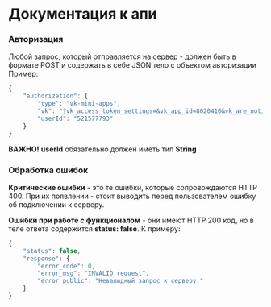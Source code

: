 # Документация к апи

### Авторизация
Любой запрос, который отправляется на сервер - должен быть в формате POST и содержать в себе JSON тело с объектом авторизации
Пример:
```js
{
    "authorization": {
        "type": "vk-mini-apps",
        "vk": "?vk_access_token_settings=&vk_app_id=8020410&vk_are_notifications_enabled=0&vk_is_app_user=1&vk_is_favorite=0&vk_language=ru&vk_platform=desktop_web&vk_ref=other&vk_ts=1638884857&vk_user_id=521577793&sign=Tj0hB-Lnak2s_2mN4RR5yLdIldGY3I9LVu-okKrZRhk",
        "userId": "521577793"
    }
}
```
**ВАЖНО!** 
**userId** обязательно должен иметь тип **String**

### Обработка ошибок

**Критические ошибки** - это те ошибки, которые сопровождаются HTTP 400. При их появлении - стоит выводить перед пользователем ошибку об подключении к серверу.

**Ошибки при работе с функционалом** - они имеют HTTP 200 код, но в теле ответа содержится **status: false**. К примеру: 
```js
{
    "status": false,
    "response": {
        "error_code": 0,
        "error_msg": "INVALID request",
        "error_public": "Невалидный запрос к серверу."
    }
}
```
